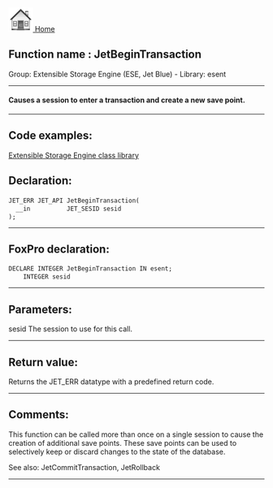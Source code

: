 [<img src="../../images/home.png"> Home ](https://github.com/VFPX/Win32API)  

## Function name : JetBeginTransaction
Group: Extensible Storage Engine (ESE, Jet Blue) - Library: esent    
***  


#### Causes a session to enter a transaction and create a new save point.
***  


## Code examples:
[Extensible Storage Engine class library](../../samples/sample_532.md)  

## Declaration:
```foxpro  
JET_ERR JET_API JetBeginTransaction(
  __in          JET_SESID sesid
);  
```  
***  


## FoxPro declaration:
```foxpro  
DECLARE INTEGER JetBeginTransaction IN esent;
	INTEGER sesid  
```  
***  


## Parameters:
sesid 
The session to use for this call.

  
***  


## Return value:
Returns the JET_ERR datatype with a predefined return code.  
***  


## Comments:
This function can be called more than once on a single session to cause the creation of additional save points. These save points can be used to selectively keep or discard changes to the state of the database.  
  
See also: JetCommitTransaction, JetRollback   
  
***  

